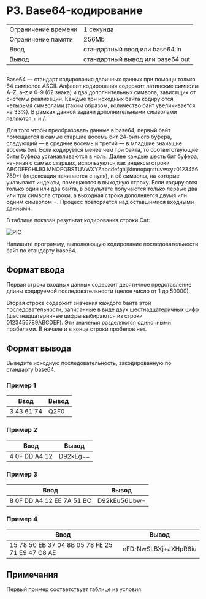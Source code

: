 <div>
	<div>
		<h1 class="title">P3. Base64-кодирование</h1>
		<table>
		<tbody>
		<tr>
			<td>Ограничение времени
			</td>
			<td>1 секунда
			</td>
		</tr>
		<tr>
			<td>Ограничение памяти
			</td>
			<td>256Mb
			</td>
		</tr>
		<tr>
			<td>Ввод
			</td>
			<td colspan="1">стандартный ввод или base64.in
			</td>
		</tr>
		<tr>
			<td>Вывод
			</td>
			<td colspan="1">стандартный вывод или base64.out
			</td>
		</tr>
		</tbody>
		</table>
	</div>
	<h2></h2>
	<div> Base64 — стандарт кодирования двоичных данных при помощи только 64 символов ASCII. Алфавит кодирования содержит латинские символы A–Z, a–z и 0–9 (62 знака) и два дополнительных символа, зависящих от системы реализации. Каждые три исходных байта кодируются четырьмя символами (таким образом, количество байт увеличивается на 33%). В рамках данной задачи дополнительными символами являются + и /.
		<p>Для того чтобы преобразовать данные в base64, первый байт помещается в самые старшие восемь бит 24-битного буфера, следующий — в средние восемь и третий — в младшие значащие восемь бит. Если кодируется менее чем три байта, то соответствующие биты буфера устанавливаются в ноль. Далее каждые шесть бит буфера, начиная с самых старших, используются как индексы строки ABCDEFGHIJKLMNOPQRSTUVWXYZabcdefghijklmnopqrstuvwxyz0123456789+/ (индексация начинается с нуля), и её символы, на которые указывают индексы, помещаются в выходную строку. Если кодируются только один или два байта, в результате получаются только первые два или три символа строки, а выходная строка дополняется двумя или одним символом =. Процесс повторяется над оставшимися входными данными.
		</p>
		<p>В таблице показан результат кодирования строки Cat:
		</p>
		<div>
			<p><img alt="PIC" src="/sample.png">
			</p>
		</div>
		<p>Напишите программу, выполняющую кодирование последовательности байт по стандарту base64.
		</p>
	</div>
	<h2>Формат ввода</h2>
	<div> Первая строка входных данных содержит десятичное представление длины кодируемой последовательности (целое число от 1 до 50000).
		<p>Вторая строка содержит значения каждого байта этой последовательности, записанные в виде двух шестнадцатеричных цифр (шестнадцатеричные цифры выбираются из строки 0123456789ABCDEF). Эти значения разделяются одиночными пробелами. В начале и в конце строки пробелов нет.
		</p>
	</div>
	<h2>Формат вывода</h2>
	<div> Выведите исходную последовательность, закодированную по стандарту base64.
	</div>
	<h3>Пример 1</h3>
	<table class="sample-tests">
	<tbody>
	<tr>
		<th>Ввод
		</th>
		<th>Вывод
		</th>
	</tr>
	</tbody>
	<tbody>
	<tr>
		<td>3 43 61 74
		</td>
		<td>Q2F0
		</td>
	</tr>
	</tbody>
	</table>
	<h3>Пример 2</h3>
	<table class="sample-tests">
	<tbody>
	<tr>
		<th>Ввод
		</th>
		<th>Вывод
		</th>
	</tr>
	</tbody>
	<tbody>
	<tr>
		<td>4 0F DD A4 12
		</td>
		<td>D92kEg==
		</td>
	</tr>
	</tbody>
	</table>
	<h3>Пример 3</h3>
	<table class="sample-tests">
	<tbody>
	<tr>
		<th>Ввод
		</th>
		<th>Вывод
		</th>
	</tr>
	</tbody>
	<tbody>
	<tr>
		<td>8 0F DD A4 12 EE 7A 51 BC
		</td>
		<td>D92kEu56Ubw=
		</td>
	</tr>
	</tbody>
	</table>
	<h3>Пример 4</h3>
	<table class="sample-tests">
	<tbody>
	<tr>
		<th>Ввод
		</th>
		<th>Вывод
		</th>
	</tr>
	</tbody>
	<tbody>
	<tr>
		<td>15 78 50 EB 37 04 8B 05 78 FE 25 71 E9 47 C8 AE
		</td>
		<td>eFDrNwSLBXj+JXHpR8iu
		</td>
	</tr>
	</tbody>
	</table>
	<h2>Примечания</h2>
	<div> Первый пример соответствует таблице из условия.
	</div>
</div>
